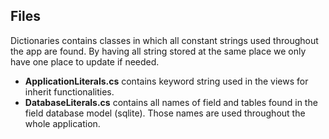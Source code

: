 ## Files

Dictionaries contains classes in which all constant strings used throughout the app are found. By having all string stored at the same place we only have one place to update if needed.

*   **ApplicationLiterals.cs** contains keyword string used in the views for inherit functionalities.
*   **DatabaseLiterals.cs** contains all names of field and tables found in the field database model (sqlite). Those names are used throughout the whole application.